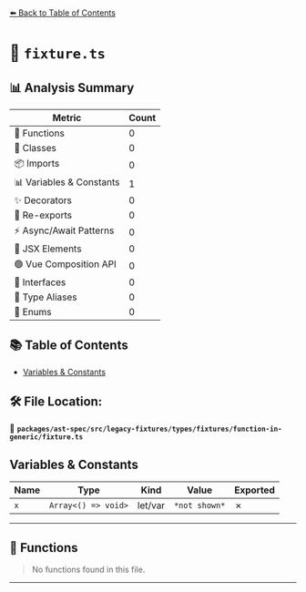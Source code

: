 [⬅️ Back to Table of Contents](../../../../../../../index.md)

# 📄 `fixture.ts`

## 📊 Analysis Summary

| Metric | Count |
|--------|-------|
| 🔧 Functions | 0 |
| 🧱 Classes | 0 |
| 📦 Imports | 0 |
| 📊 Variables & Constants | 1 |
| ✨ Decorators | 0 |
| 🔄 Re-exports | 0 |
| ⚡ Async/Await Patterns | 0 |
| 💠 JSX Elements | 0 |
| 🟢 Vue Composition API | 0 |
| 📐 Interfaces | 0 |
| 📑 Type Aliases | 0 |
| 🎯 Enums | 0 |

## 📚 Table of Contents

- [Variables & Constants](#variables-constants)

## 🛠️ File Location:
📂 **`packages/ast-spec/src/legacy-fixtures/types/fixtures/function-in-generic/fixture.ts`**

## Variables & Constants

| Name | Type | Kind | Value | Exported |
|------|------|------|-------|----------|
| `x` | `Array<() => void>` | let/var | `*not shown*` | ✗ |


---

## 🔧 Functions

> No functions found in this file.


---